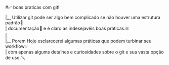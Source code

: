 ﻿#✅ boas praticas com git!<br>
 
|__ Utilizar git pode ser algo bem complicado se não houver uma estrutura padrão🔢<br>| documentação📎 e é claro as indesejavéis boas práticas.⛓ <br>
|<br>
|__ Porem Hoje esclarecerei algumas práticas que podem turbinar seu workflow💡 <br>| com apenas algums detalhes e curiosidades sobre o git e sua vasta opção de uso.🪛<br>


